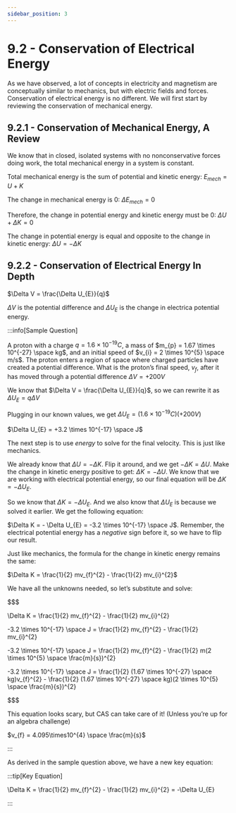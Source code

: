 ```yaml
---
sidebar_position: 3
---
```


# 9.2 - Conservation of Electrical Energy

As we have observed, a lot of concepts in electricity and magnetism are conceptually similar to mechanics, but with electric fields and forces. Conservation of electrical energy is no different. We will first start by reviewing the conservation of mechanical energy.

## 9.2.1 - Conservation of Mechanical Energy, A Review

We know that in closed, isolated systems with no nonconservative forces doing work, the total mechanical energy in a system is constant.

Total mechanical energy is the sum of potential and kinetic energy: $E_{mech} = U+K$

The change in mechanical energy is 0: $\Delta E_{mech} = 0$

Therefore, the change in potential energy and kinetic energy must be 0: $\Delta U + \Delta K = 0$

The change in potential energy is equal and opposite to the change in kinetic energy: $\Delta U = -\Delta K$

## 9.2.2 - Conservation of Electrical Energy In Depth

$\Delta V = \frac{\Delta U_{E}}{q}$

$\Delta V$ is the potential difference and $\Delta U_{E}$ is the change in electrica potential energy.

:::info[Sample Question]

A proton with a charge $q = 1.6 \times 10^{-19} C$, a mass of $m_{p} = 1.67 \times 10^{-27} \space kg$, and an initial speed of $v_{i} = 2 \times 10^{5} \space m/s$. The proton enters a region of space where charged particles have created a potential difference. What is the proton’s final speed, $v_{f}$, after it has moved through a potential difference $\Delta V = +200V$

We know that $\Delta V = \frac{\Delta U_{E}}{q}$, so we can rewrite it as $\Delta U_{E} = q\Delta V$

Plugging in our known values, we get $\Delta U_{E} = (1.6 \times 10^{-19} C)(+200 V)$

$\Delta U_{E} = +3.2 \times 10^{-17} \space J$

The next step is to use *energy* to solve for the final velocity. This is just like mechanics.

We already know that $\Delta U = -\Delta K$. Flip it around, and we get $- \Delta K = \Delta U$. Make the change in kinetic energy positive to get: $\Delta K = - \Delta U$. We know that we are working with electrical potential energy, so our final equation will be $\Delta K = - \Delta U_{E}$.

So we know that $\Delta K = - \Delta U_{E}$. And we also know that $\Delta U_{E}$ is because we solved it earlier. We get the following equation:

$\Delta K = - \Delta U_{E} = -3.2 \times 10^{-17} \space J$. Remember, the electrical potential energy has a *negative* sign before it, so we have to flip our result.

Just like mechanics, the formula for the change in kinetic energy remains the same:

$\Delta K = \frac{1}{2} mv_{f}^{2} - \frac{1}{2} mv_{i}^{2}$

We have all the unknowns needed, so let’s substitute and solve:

$$$

\Delta K = \frac{1}{2} mv_{f}^{2} - \frac{1}{2} mv_{i}^{2}

-3.2 \times 10^{-17} \space J = \frac{1}{2} mv_{f}^{2} - \frac{1}{2} mv_{i}^{2}

-3.2 \times 10^{-17} \space J = \frac{1}{2} mv_{f}^{2} - \frac{1}{2} m(2 \times 10^{5} \space \frac{m}{s})^{2}

-3.2 \times 10^{-17} \space J = \frac{1}{2} (1.67 \times 10^{-27} \space kg)v_{f}^{2} - \frac{1}{2} (1.67 \times 10^{-27} \space kg)(2 \times 10^{5} \space \frac{m}{s})^{2}

$$$

This equation looks scary, but CAS can take care of it! (Unless you’re up for an algebra challenge)

$v_{f} = 4.095\times10^{4} \space \frac{m}{s}$

:::

As derived in the sample question above, we have a new key equation:

:::tip[Key Equation]

\Delta K = \frac{1}{2} mv_{f}^{2} - \frac{1}{2} mv_{i}^{2} = -\Delta U_{E}

:::
